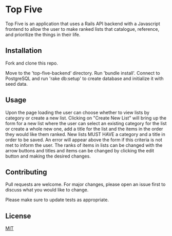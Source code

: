 # Top Five

Top Five is an application that uses a Rails API backend with a Javascript frontend to allow the user to make ranked lists that catalogue, reference, and prioritize the things in their life. 

## Installation

Fork and clone this repo.

Move to the 'top-five-backend' directory. Run 'bundle install'. Connect to PostgreSQL and run 'rake db:setup' to create database and initialize it with seed data.

## Usage

Upon the page loading the user can choose whether to view lists by category or create a new list. Clicking on "Create New List" will bring up the form for a new list where the user can select an existing category for the list or create a whole new one, add a title for the list and the items in the order they would like them ranked. New lists MUST HAVE a category and a title in order to be saved. An error will appear above the form if this criteria is not met to inform the user. The ranks of items in lists can be changed with the arrow buttons and titles and items can be changed by clicking the edit button and making the desired changes. 

## Contributing

Pull requests are welcome. For major changes, please open an issue first to discuss what you would like to change.

Please make sure to update tests as appropriate.

## License

[MIT](https://choosealicense.com/licenses/mit/)